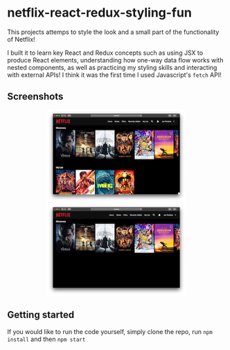 # netflix-react-redux-styling-fun

This projects attemps to style the look and a small part of the functionality of Netflix!

I built it to learn key React and Redux concepts such as using JSX to produce React elements, understanding how one-way data flow works with nested components, as well as practicing my styling skills and interacting with external APIs! I think it was the first time I used Javascript's ```fetch``` API!

## Screenshots

<p align="center">
  <img src="Screenshots/reactneflix1.png" />
  <img src="Screenshots/reactneflix2.png" />
</p>

## Getting started

If you would like to run the code yourself, simply clone the repo, run ```npm install``` and then ```npm start```


